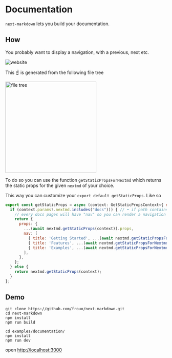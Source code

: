 # Documentation

`next-markdown` lets you build your documentation.

## How

You probably want to display a navigation, with a previous, next etc.

![website](https://user-images.githubusercontent.com/2499356/165123455-6da1bfe1-ae2c-46ad-8fe0-32b0658c5b87.png)

This ☝️ is generated from the following file tree

<img width="284" alt="file tree" src="https://user-images.githubusercontent.com/2499356/165125276-07926d4a-472c-4bb2-921d-875f4da58ea5.png">

To do so you can use the function `getStaticPropsForNextmd` which returns the static props for the given `nextmd` of your choice.

This way you can customize your `export default getStaticProps`. Like so

```js
export const getStaticProps = async (context: GetStaticPropsContext<{ nextmd: string[] }>) => {
  if (context.params?.nextmd.includes("docs"))) { // ⬅️ if path contains "docs", then shape your own results
    // every docs pages will have "nav" so you can render a navigation panel
    return {
      props: {
        ...(await nextmd.getStaticProps(context)).props,
        nav: [
          { title: 'Getting Started', ...(await nextmd.getStaticPropsForNextmd(['docs', 'getting-started'])) },
          { title: 'Features', ...(await nextmd.getStaticPropsForNextmd(['docs', 'features'])) },
          { title: 'Examples', ...(await nextmd.getStaticPropsForNextmd(['docs', 'examples'])) },
        ],
      },
    };
  } else {
    return nextmd.getStaticProps(context);
  }
};
```

## Demo

```shell
git clone https://github.com/frouo/next-markdown.git
cd next-markdown
npm install
npm run build

cd examples/documentation/
npm install
npm run dev
```

open [http://localhost:3000](http://localhost:3000)
